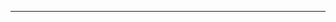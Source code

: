 <!--
CO_OP_TRANSLATOR_METADATA:
{
  "original_hash": "b12098603dc3061d3cdac77ecce93658",
  "translation_date": "2025-08-28T18:25:29+00:00",
  "source_file": "03-CoreGenerativeAITechniques/README.md",
  "language_code": "ar"
}
-->


---

